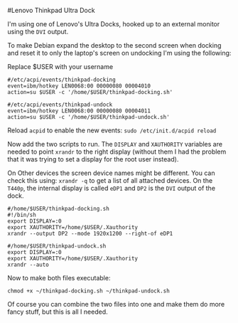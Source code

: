 #Lenovo Thinkpad Ultra Dock

I'm using one of Lenovo's Ultra Docks, hooked up to an external monitor using the ```DVI``` output.

To make Debian expand the desktop to the second screen when docking and reset it to only the laptop's screen on undocking I'm using the following:

Replace $USER with your username

```
#/etc/acpi/events/thinkpad-docking
event=ibm/hotkey LEN0068:00 00000080 00004010
action=su $USER -c '/home/$USER/thinkpad-docking.sh'
```


```
#/etc/acpi/events/thinkpad-undock
event=ibm/hotkey LEN0068:00 00000080 00004011
action=su $USER -c '/home/$USER/thinkpad-undock.sh'
```

Reload ```acpid``` to enable the new events:
```sudo /etc/init.d/acpid reload```

Now add the two scripts to run. The ```DISPLAY``` and ```XAUTHORITY``` variables are needed to point ```xrandr``` to the right display (without them I had the problem that it was trying to set a display for the root user instead).

On Other devices the screen device names might be different. You can check this using: ```xrandr -q``` to get a list of all attached devices. On the ```T440p```, the internal display is called ```eDP1``` and ```DP2``` is the ```DVI``` output of the dock.

```
#/home/$USER/thinkpad-docking.sh
#!/bin/sh
export DISPLAY=:0
export XAUTHORITY=/home/$USER/.Xauthority
xrandr --output DP2 --mode 1920x1200 --right-of eDP1
```

```
#/home/$USER/thinkpad-undock.sh
export DISPLAY=:0
export XAUTHORITY=/home/$USER/.Xauthority
xrandr --auto
```

Now to make both files executable:
```
chmod +x ~/thinkpad-docking.sh ~/thinkpad-undock.sh
```

Of course you can combine the two files into one and make them do more fancy stuff, but this is all I needed.
